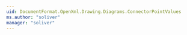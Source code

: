 ```yaml
---
uid: DocumentFormat.OpenXml.Drawing.Diagrams.ConnectorPointValues
ms.author: "soliver"
manager: "soliver"
---
```

